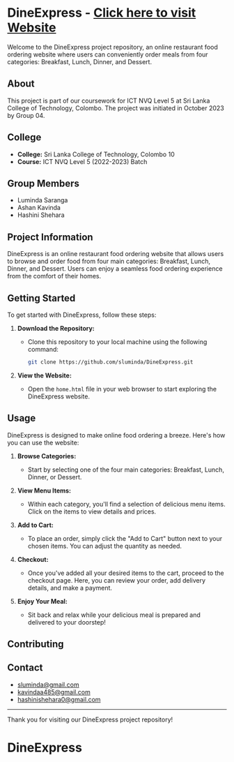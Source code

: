 # DineExpress - [Click here to visit Website](https://sluminda.github.io/DineExpress/)

Welcome to the DineExpress project repository, an online restaurant food ordering website where users can conveniently order meals from four categories: Breakfast, Lunch, Dinner, and Dessert.

## About

This project is part of our coursework for ICT NVQ Level 5 at Sri Lanka College of Technology, Colombo. The project was initiated in October 2023 by Group 04.

## College

- **College:** Sri Lanka College of Technology, Colombo 10
- **Course:** ICT NVQ Level 5 (2022-2023) Batch

## Group Members

- Luminda Saranga
- Ashan Kavinda
- Hashini Shehara

## Project Information

DineExpress is an online restaurant food ordering website that allows users to browse and order food from four main categories: Breakfast, Lunch, Dinner, and Dessert. Users can enjoy a seamless food ordering experience from the comfort of their homes.

## Getting Started

To get started with DineExpress, follow these steps:

1. **Download the Repository:**

   - Clone this repository to your local machine using the following command:
     ```bash
     git clone https://github.com/sluminda/DineExpress.git
     ```

2. **View the Website:**
   - Open the `home.html` file in your web browser to start exploring the DineExpress website.

## Usage

DineExpress is designed to make online food ordering a breeze. Here's how you can use the website:

1. **Browse Categories:**

   - Start by selecting one of the four main categories: Breakfast, Lunch, Dinner, or Dessert.

2. **View Menu Items:**

   - Within each category, you'll find a selection of delicious menu items. Click on the items to view details and prices.

3. **Add to Cart:**

   - To place an order, simply click the "Add to Cart" button next to your chosen items. You can adjust the quantity as needed.

4. **Checkout:**

   - Once you've added all your desired items to the cart, proceed to the checkout page. Here, you can review your order, add delivery details, and make a payment.

5. **Enjoy Your Meal:**
   - Sit back and relax while your delicious meal is prepared and delivered to your doorstep!

## Contributing

## Contact

- sluminda@gmail.com
- kavindaa485@gmail.com
- hashinishehara0@gmail.com

---

Thank you for visiting our DineExpress project repository!

# DineExpress
